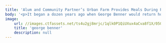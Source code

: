 ```yaml
---
title: 'Alum and Community Partner’s Urban Farm Provides Meals During Pandemic'
body: '<p>It began a dozen years ago when George Benner would return home from the grocery store with his son, Oliver.&nbsp;</p><p>Before they could reach their apartment within the Mary Ellen McCormack public housing development in South Boston, they would be greeted by Oliver&rsquo;s friends. Benner would encourage the kids to look through the bags. He would invite them to help themselves.</p><p>&ldquo;A couple of little kids would look and see something, and we just started letting them eat right out of the bags, whatever they wanted,&rdquo; says Benner, who graduated from Northeastern with a degree in criminal justice in 2001. &ldquo;These guys were hungry. So we started the feeding program.&rdquo;&nbsp;</p><p>Full story: <a href="https://news.northeastern.edu/2020/06/29/the-neighborhood-kids-were-hungry-george-benner-planted-a-garden/" title=""><u>The neighborhood kids were hungry. He planted a garden.</u></a><u> </u></p><p>Watch the mini-documentary: &ldquo;<a href="https://news.northeastern.edu/2020/08/05/meet-the-urban-farmer-of-the-round-table/" title=""><u>Meet the Urban Farmer of the Round Table</u></a>&rdquo; </p>'
image:
    url: //images.ctfassets.net/ts4u2gj8mrjc/1qlk0P1QiUXux4aCva8f1X/050ce1ec3f37057b993b6371d9b5718e/neu_m046gx53w.jpg
    title: 'george benner'
    description: null
---
```

